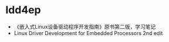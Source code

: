 # ldd4ep
* 《嵌入式Linux设备驱动程序开发指南》原书第二版，学习笔记
* Linux Driver Development for Embedded Processors 2nd edit